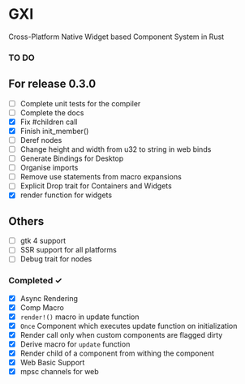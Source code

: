 # GXI

Cross-Platform Native Widget based Component System in Rust

### TO DO

## For release 0.3.0

- [ ] Complete unit tests for the compiler
- [ ] Complete the docs
- [X] Fix #children call
- [X] Finish init_member()
- [ ] Deref nodes
- [ ] Change height and width from u32 to string in web binds
- [ ] Generate Bindings for Desktop
- [ ] Organise imports
- [ ] Remove use statements from macro expansions
- [ ] Explicit Drop trait for Containers and Widgets
- [X] render function for widgets

## Others

- [ ] gtk 4 support
- [ ] SSR support for all platforms
- [ ] Debug trait for nodes

### Completed ✓

- [x] Async Rendering
- [x] Comp Macro
- [x] `render!()` macro in update function
- [x] `Once` Component which executes update function on initialization
- [x] Render call only when custom components are flagged dirty
- [x] Derive macro for `update` function
- [x] Render child of a component from withing the component
- [X] Web Basic Support
- [X] mpsc channels for web
